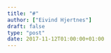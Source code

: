 ```yaml
---
title: "#"
author: ["Eivind Hjertnes"]
draft: false
type: "post"
date: 2017-11-12T01:00:00+01:00
---
```

